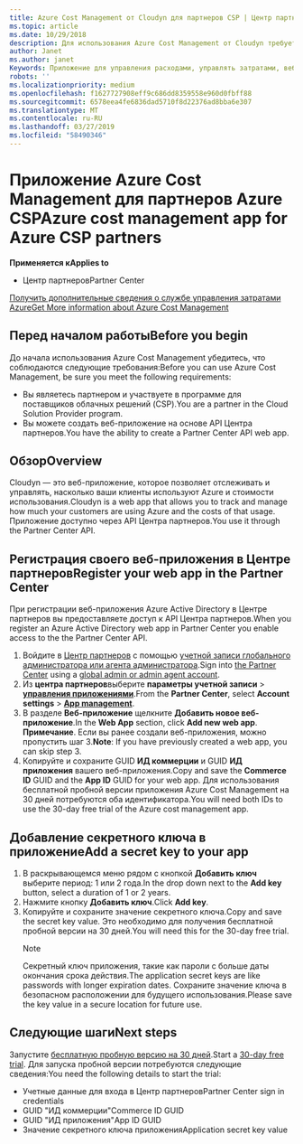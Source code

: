 ```yaml
---
title: Azure Cost Management от Cloudyn для партнеров CSP | Центр партнеров
ms.topic: article
ms.date: 10/29/2018
description: Для использования Azure Cost Management от Cloudyn требуется предоставленный доступ к API Центра партнеров.
author: Janet
ms.author: janet
Keywords: Приложение для управления расходами, управлять затратами, веб-приложения
robots: ''
ms.localizationpriority: medium
ms.openlocfilehash: f1627727908eff9c686dd8359558e960d0fbff88
ms.sourcegitcommit: 6578eea4fe6836dad5710f8d22376ad8bba6e307
ms.translationtype: MT
ms.contentlocale: ru-RU
ms.lasthandoff: 03/27/2019
ms.locfileid: "58490346"
---
```

# <a name="azure-cost-management-app-for-azure-csp-partners"></a><span data-ttu-id="7a199-104">Приложение Azure Cost Management для партнеров Azure CSP</span><span class="sxs-lookup"><span data-stu-id="7a199-104">Azure cost management app for Azure CSP partners</span></span>  

<span data-ttu-id="7a199-105">**Применяется к**</span><span class="sxs-lookup"><span data-stu-id="7a199-105">**Applies to**</span></span>

-  <span data-ttu-id="7a199-106">Центр партнеров</span><span class="sxs-lookup"><span data-stu-id="7a199-106">Partner Center</span></span>

[<span data-ttu-id="7a199-107">Получить дополнительные сведения о службе управления затратами Azure</span><span class="sxs-lookup"><span data-stu-id="7a199-107">Get More information about Azure Cost Management</span></span>](https://go.microsoft.com/fwlink/p/?linkid=857893)

## <a name="before-you-begin"></a><span data-ttu-id="7a199-108">Перед началом работы</span><span class="sxs-lookup"><span data-stu-id="7a199-108">Before you begin</span></span>
<span data-ttu-id="7a199-109">До начала использования Azure Cost Management убедитесь, что соблюдаются следующие требования:</span><span class="sxs-lookup"><span data-stu-id="7a199-109">Before you can use Azure Cost Management, be sure you meet the following requirements:</span></span>

- <span data-ttu-id="7a199-110">Вы являетесь партнером и участвуете в программе для поставщиков облачных решений (CSP).</span><span class="sxs-lookup"><span data-stu-id="7a199-110">You are a partner in the Cloud Solution Provider program.</span></span>
- <span data-ttu-id="7a199-111">Вы можете создать веб-приложение на основе API Центра партнеров.</span><span class="sxs-lookup"><span data-stu-id="7a199-111">You have the ability to create a Partner Center API web app.</span></span>

## <a name="overview"></a><span data-ttu-id="7a199-112">Обзор</span><span class="sxs-lookup"><span data-stu-id="7a199-112">Overview</span></span>

<span data-ttu-id="7a199-113">Cloudyn — это веб-приложение, которое позволяет отслеживать и управлять, насколько ваши клиенты используют Azure и стоимости использования.</span><span class="sxs-lookup"><span data-stu-id="7a199-113">Cloudyn is a web app that allows you to track and manage how much your customers are using Azure and the costs of that usage.</span></span> <span data-ttu-id="7a199-114">Приложение доступно через API Центра партнеров.</span><span class="sxs-lookup"><span data-stu-id="7a199-114">You use it through the Partner Center API.</span></span>

## <a name="register-your-web-app-in-the-partner-center"></a><span data-ttu-id="7a199-115">Регистрация своего веб-приложения в Центре партнеров</span><span class="sxs-lookup"><span data-stu-id="7a199-115">Register your web app in the Partner Center</span></span>
<span data-ttu-id="7a199-116">При регистрации веб-приложения Azure Active Directory в Центре партнеров вы предоставляете доступ к API Центра партнеров.</span><span class="sxs-lookup"><span data-stu-id="7a199-116">When you register an Azure Active Directory web app in Partner Center you enable access to the the Partner Center API.</span></span> 
1.  <span data-ttu-id="7a199-117">Войдите в [Центр партнеров](https://partnercenter.microsoft.com/en-us/pcv/dashboard/overview) с помощью [учетной записи глобального администратора или агента администратора](create-user-accounts-and-set-permissions.md).</span><span class="sxs-lookup"><span data-stu-id="7a199-117">Sign into [the Partner Center](https://partnercenter.microsoft.com/en-us/pcv/dashboard/overview) using a [global admin or admin agent account](create-user-accounts-and-set-permissions.md).</span></span>
2.  <span data-ttu-id="7a199-118">Из **центра партнеров**выберите **параметры учетной записи** &gt;  **[управления приложениями](https://partnercenter.microsoft.com/en-us/pcv/apiintegration/appmanagement)**.</span><span class="sxs-lookup"><span data-stu-id="7a199-118">From the **Partner Center**, select **Account settings** &gt; **[App management](https://partnercenter.microsoft.com/en-us/pcv/apiintegration/appmanagement)**.</span></span>
3.  <span data-ttu-id="7a199-119">В разделе **Веб-приложение** щелкните **Добавить новое веб-приложение**.</span><span class="sxs-lookup"><span data-stu-id="7a199-119">In the **Web App** section, click **Add new web app**.</span></span>
<br> <span data-ttu-id="7a199-120">**Примечание**. Если вы ранее создали веб-приложения, можно пропустить шаг 3.</span><span class="sxs-lookup"><span data-stu-id="7a199-120">**Note**: If you have previously created a web app, you can skip step 3.</span></span>
4.  <span data-ttu-id="7a199-121">Копируйте и сохраните GUID **ИД коммерции** и GUID **ИД приложения** вашего веб-приложения.</span><span class="sxs-lookup"><span data-stu-id="7a199-121">Copy and save the **Commerce ID** GUID and the **App ID** GUID for your web app.</span></span> <span data-ttu-id="7a199-122">Для использования бесплатной пробной версии приложения Azure Cost Management на 30 дней потребуются оба идентификатора.</span><span class="sxs-lookup"><span data-stu-id="7a199-122">You will need both IDs to use the 30-day free trial of the Azure cost management app.</span></span>

## <a name="add-a-secret-key-to-your-app"></a><span data-ttu-id="7a199-123">Добавление секретного ключа в приложение</span><span class="sxs-lookup"><span data-stu-id="7a199-123">Add a secret key to your app</span></span>
1. <span data-ttu-id="7a199-124">В раскрывающемся меню рядом с кнопкой **Добавить ключ** выберите период: 1 или 2 года.</span><span class="sxs-lookup"><span data-stu-id="7a199-124">In the drop down next to the **Add key** button, select a duration of 1 or 2 years.</span></span>
2. <span data-ttu-id="7a199-125">Нажмите кнопку **Добавить ключ**.</span><span class="sxs-lookup"><span data-stu-id="7a199-125">Click **Add key**.</span></span> 
3. <span data-ttu-id="7a199-126">Копируйте и сохраните значение секретного ключа.</span><span class="sxs-lookup"><span data-stu-id="7a199-126">Copy and save the secret key value.</span></span> <span data-ttu-id="7a199-127">Это необходимо для получения бесплатной пробной версии на 30 дней.</span><span class="sxs-lookup"><span data-stu-id="7a199-127">You will need this for the 30-day free trial.</span></span><br>
   > [!NOTE]  
   > <span data-ttu-id="7a199-128">Секретный ключ приложения, такие как пароли с больше даты окончания срока действия.</span><span class="sxs-lookup"><span data-stu-id="7a199-128">The application secret keys are like passwords with longer expiration dates.</span></span> <span data-ttu-id="7a199-129">Сохраните значение ключа в безопасном расположении для будущего использования.</span><span class="sxs-lookup"><span data-stu-id="7a199-129">Please save the key value in a secure location for future use.</span></span>

## <a name="next-steps"></a><span data-ttu-id="7a199-130">Следующие шаги</span><span class="sxs-lookup"><span data-stu-id="7a199-130">Next steps</span></span>
<span data-ttu-id="7a199-131">Запустите [бесплатную пробную версию на 30 дней](https://go.microsoft.com/fwlink/?linkid=857895).</span><span class="sxs-lookup"><span data-stu-id="7a199-131">Start a [30-day free trial](https://go.microsoft.com/fwlink/?linkid=857895).</span></span>
<span data-ttu-id="7a199-132">Для запуска пробной версии потребуются следующие сведения:</span><span class="sxs-lookup"><span data-stu-id="7a199-132">You need the following details to start the trial:</span></span>
- <span data-ttu-id="7a199-133">Учетные данные для входа в Центр партнеров</span><span class="sxs-lookup"><span data-stu-id="7a199-133">Partner Center sign in credentials</span></span>
- <span data-ttu-id="7a199-134">GUID "ИД коммерции"</span><span class="sxs-lookup"><span data-stu-id="7a199-134">Commerce ID GUID</span></span>
- <span data-ttu-id="7a199-135">GUID "ИД приложения"</span><span class="sxs-lookup"><span data-stu-id="7a199-135">App ID GUID</span></span>
- <span data-ttu-id="7a199-136">Значение секретного ключа приложения</span><span class="sxs-lookup"><span data-stu-id="7a199-136">Application secret key value</span></span>
